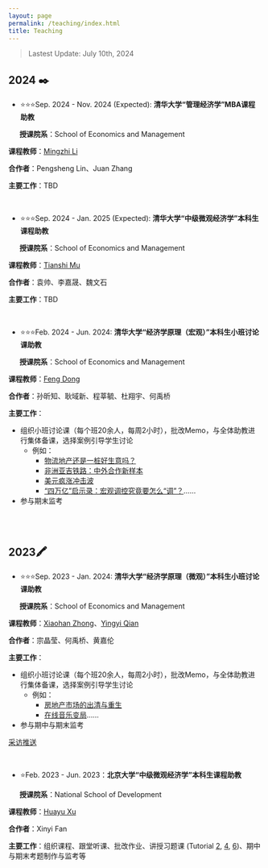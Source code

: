 ```yaml
---
layout: page
permalink: /teaching/index.html
title: Teaching
---
```

> Lastest Update:  July 10th, 2024

<!--   [中文版本 (Chinese Version)](https://charlie-pku.github.io/file/awards-zh/) -->

## **2024** ✒️

- ⭐⭐⭐Sep. 2024 - Nov. 2024 (Expected): **清华大学“管理经济学”MBA课程助教**

&#8194; &#8194; **授课院系**：School of Economics and Management

**课程教师**：[Mingzhi Li](https://www.sem.tsinghua.edu.cn/en/info/1215/7137.htm)

**合作者**：Pengsheng Lin、Juan Zhang

**主要工作**：TBD

<br>

- ⭐⭐⭐Sep. 2024 - Jan. 2025 (Expected): **清华大学“中级微观经济学”本科生课程助教**

&#8194; &#8194; **授课院系**：School of Economics and Management

**课程教师**：[Tianshi Mu](https://tianshimu.netlify.app/)

**合作者**：袁帅、李嘉晟、魏文石

**主要工作**：TBD

<br>

- ⭐⭐⭐Feb. 2024 - Jun. 2024: **清华大学“经济学原理（宏观）”本科生小班讨论课助教**

&#8194; &#8194; **授课院系**：School of Economics and Management

**课程教师**：[Feng Dong](https://fengdongecon.weebly.com/)

**合作者**：孙昕知、耿域新、程莘毓、杜翔宇、何禹桥

**主要工作**：

- 组织小班讨论课（每个班20余人，每周2小时），批改Memo，与全体助教进行集体备课，选择案例引导学生讨论
  - 例如：
    - [物流地产还是一桩好生意吗？](https://charlie-pku.github.io/file/2024/discussion_logistics_2024.pdf)
    - [非洲亚吉铁路：中外合作新样本](https://charlie-pku.github.io/file/2024/discussion_rail_2024.pdf)
    - [美元疯涨冲击波](https://charlie-pku.github.io/file/2024/discussion_dollar_2024.pdf)
    - [“四万亿”启示录：宏观调控究竟要怎么“调”？](https://charlie-pku.github.io/file/2024/discussion_four_trillion_2024.pdf)……
- 参与期末监考

<br>

<br>

## **2023**🖍️

- ⭐⭐⭐Sep. 2023 - Jan. 2024: **清华大学“经济学原理（微观）”本科生小班讨论课助教**

&#8194; &#8194; **授课院系**：School of Economics and Management

**课程教师**：[Xiaohan Zhong](https://www.sem.tsinghua.edu.cn/info/1206/31922.htm)、[Yingyi Qian](https://www.sem.tsinghua.edu.cn/info/1206/31907.htm)

**合作者**：宗晶莹、何禹桥、黄嘉伦

**主要工作**：

- 组织小班讨论课（每个班20余人，每周2小时），批改Memo，与全体助教进行集体备课，选择案例引导学生讨论
  - 例如：
    - [房地产市场的出清与重生](https://charlie-pku.github.io/file/2023/discussion_house_2023.pdf) 
    - [在线音乐变局](https://charlie-pku.github.io/file/2023/discussion_music_2023.pdf)……
- 参与期中与期末监考

[采访推送](https://mp.weixin.qq.com/s/mHbSoyQ9NqxKwGm_-If5rw)

<br>


- ⭐Feb. 2023 - Jun. 2023：**北京大学“中级微观经济学”本科生课程助教**

&#8194; &#8194; **授课院系**：National School of Development

**课程教师**：[Huayu Xu](https://sites.google.com/umich.edu/huayu)

**合作者**：Xinyi Fan

**主要工作**：组织课程、跟堂听课、批改作业、讲授习题课 (Tutorial [2](https://charlie-pku.github.io/file/2023/tutorial_2_2023.pdf), [4](https://charlie-pku.github.io/file/2023/tutorial_4_2023.pdf), [6](https://charlie-pku.github.io/file/2023/tutorial_6_2023.pdf))、期中与期末考题制作与监考等